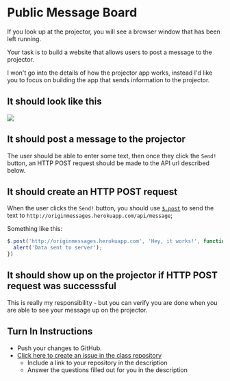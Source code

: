# Public Message Board

If you look up at the projector, you will see a browser window that has been left running.

Your task is to build a website that allows users to post a message to the projector.

I won't go into the details of how the projector app works, instead I'd like you
to focus on building the app that sends information to the projector.

## It should look like this
![](http://i.imgur.com/K2yxocg.png)

## It should post a message to the projector
The user should be able to enter some text, then once they click the `Send!` button, an HTTP POST request should be made to the API url described below.

## It should create an HTTP POST request
When the user clicks the `Send!` button, you should use [`$.post`](https://api.jquery.com/jquery.post/) to send the text to `http://originmessages.herokuapp.com/api/message`;

Something like this:

```js
$.post('http://originmessages.herokuapp.com', 'Hey, it works!', function(data) {
  alert('Data sent to server');
})
```

## It should show up on the projector if HTTP POST request was successsful
This is really my responsibility - but you can verify you are done when you are able to see your message up on the projector.

## Turn In Instructions
* Push your changes to GitHub.
* [Click here to create an issue in the class repository](https://www.github.com/OriginCodeAcademy/Cohort10/issues/new?title=05-PublicMessageBoard&body=1.%20Where%20can%20I%20find%20your%20repository%3F%20(Paste%20the%20url%20of%20your%20repository%20below)%0A%0A2.%20What%20is%20an%20HTTP%20POST%20request%3F%0A%0A3.%20What%20is%20an%20HTTP%20GET%20request%3F)
    * Include a link to your repository in the description
    * Answer the questions filled out for you in the description
